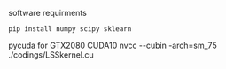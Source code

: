 software requirments
```
pip install numpy scipy sklearn 
```
pycuda
for GTX2080 CUDA10
nvcc --cubin -arch=sm_75 ./codings/LSSkernel.cu